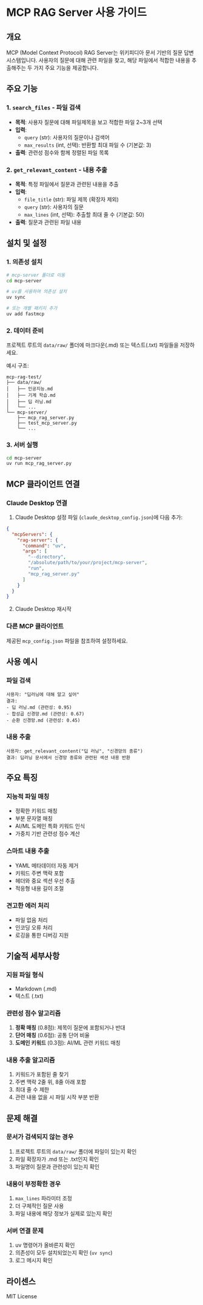 # MCP RAG Server 사용 가이드

## 개요
MCP (Model Context Protocol) RAG Server는 위키피디아 문서 기반의 질문 답변 시스템입니다. 사용자의 질문에 대해 관련 파일을 찾고, 해당 파일에서 적합한 내용을 추출해주는 두 가지 주요 기능을 제공합니다.

## 주요 기능

### 1. `search_files` - 파일 검색
- **목적**: 사용자 질문에 대해 파일제목을 보고 적합한 파일 2~3개 선택
- **입력**: 
  - `query` (str): 사용자의 질문이나 검색어
  - `max_results` (int, 선택): 반환할 최대 파일 수 (기본값: 3)
- **출력**: 관련성 점수와 함께 정렬된 파일 목록

### 2. `get_relevant_content` - 내용 추출
- **목적**: 특정 파일에서 질문과 관련된 내용을 추출
- **입력**:
  - `file_title` (str): 파일 제목 (확장자 제외)
  - `query` (str): 사용자의 질문
  - `max_lines` (int, 선택): 추출할 최대 줄 수 (기본값: 50)
- **출력**: 질문과 관련된 파일 내용

## 설치 및 설정

### 1. 의존성 설치
```bash
# mcp-server 폴더로 이동
cd mcp-server

# uv를 사용하여 의존성 설치
uv sync

# 또는 개별 패키지 추가
uv add fastmcp
```

### 2. 데이터 준비
프로젝트 루트의 `data/raw/` 폴더에 마크다운(.md) 또는 텍스트(.txt) 파일들을 저장하세요.

예시 구조:
```
mcp-rag-test/
├── data/raw/
│   ├── 인공지능.md
│   ├── 기계 학습.md
│   ├── 딥 러닝.md
│   └── ...
└── mcp-server/
    ├── mcp_rag_server.py
    ├── test_mcp_server.py
    └── ...
```

### 3. 서버 실행
```bash
cd mcp-server
uv run mcp_rag_server.py
```

## MCP 클라이언트 연결

### Claude Desktop 연결
1. Claude Desktop 설정 파일 (`claude_desktop_config.json`)에 다음 추가:
```json
{
  "mcpServers": {
    "rag-server": {
      "command": "uv",
      "args": [
        "--directory",
        "/absolute/path/to/your/project/mcp-server",
        "run",
        "mcp_rag_server.py"
      ]
    }
  }
}
```

2. Claude Desktop 재시작

### 다른 MCP 클라이언트
제공된 `mcp_config.json` 파일을 참조하여 설정하세요.

## 사용 예시

### 파일 검색
```
사용자: "딥러닝에 대해 알고 싶어"
결과: 
- 딥 러닝.md (관련성: 0.95)
- 합성곱 신경망.md (관련성: 0.67)
- 순환 신경망.md (관련성: 0.45)
```

### 내용 추출
```
사용자: get_relevant_content("딥 러닝", "신경망의 종류")
결과: 딥러닝 문서에서 신경망 종류와 관련된 섹션 내용 반환
```

## 주요 특징

### 지능적 파일 매칭
- 정확한 키워드 매칭
- 부분 문자열 매칭
- AI/ML 도메인 특화 키워드 인식
- 가중치 기반 관련성 점수 계산

### 스마트 내용 추출
- YAML 메타데이터 자동 제거
- 키워드 주변 맥락 포함
- 헤더와 중요 섹션 우선 추출
- 적응형 내용 길이 조절

### 견고한 에러 처리
- 파일 없음 처리
- 인코딩 오류 처리
- 로깅을 통한 디버깅 지원

## 기술적 세부사항

### 지원 파일 형식
- Markdown (.md)
- 텍스트 (.txt)

### 관련성 점수 알고리즘
1. **정확 매칭** (0.8점): 제목이 질문에 포함되거나 반대
2. **단어 매칭** (0.6점): 공통 단어 비율
3. **도메인 키워드** (0.3점): AI/ML 관련 키워드 매칭

### 내용 추출 알고리즘
1. 키워드가 포함된 줄 찾기
2. 주변 맥락 2줄 위, 8줄 아래 포함
3. 최대 줄 수 제한
4. 관련 내용 없을 시 파일 시작 부분 반환

## 문제 해결

### 문서가 검색되지 않는 경우
1. 프로젝트 루트의 `data/raw/` 폴더에 파일이 있는지 확인
2. 파일 확장자가 .md 또는 .txt인지 확인
3. 파일명이 질문과 관련성이 있는지 확인

### 내용이 부정확한 경우
1. `max_lines` 파라미터 조정
2. 더 구체적인 질문 사용
3. 파일 내용에 해당 정보가 실제로 있는지 확인

### 서버 연결 문제
1. uv 명령어가 올바른지 확인
2. 의존성이 모두 설치되었는지 확인 (`uv sync`)
3. 로그 메시지 확인

## 라이센스
MIT License 